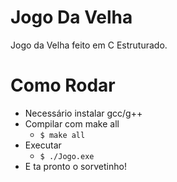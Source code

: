 # Jogo Da Velha
Jogo da Velha feito em C Estruturado.

# Como Rodar
* Necessário instalar gcc/g++  
* Compilar com make all  
  * `$ make all`  
* Executar  
  * `$ ./Jogo.exe`  
* E ta pronto o sorvetinho!
